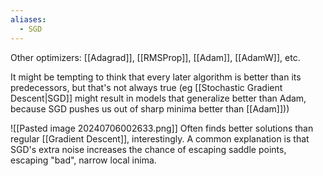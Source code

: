 ```yaml
---
aliases:
  - SGD
---
```

Other optimizers: [[Adagrad]], [[RMSProp]], [[Adam]], [[AdamW]], etc.

It might be tempting to think that every later algorithm is better than its predecessors, but that's not always true (eg [[Stochastic Gradient Descent|SGD]] might result in models that generalize better than Adam, because SGD pushes us out of sharp minima better than [[Adam]]))

![[Pasted image 20240706002633.png]]
Often finds better solutions than regular [[Gradient Descent]], interestingly. A common explanation is that SGD's extra noise increases the chance of escaping saddle points, escaping "bad", narrow local inima.
